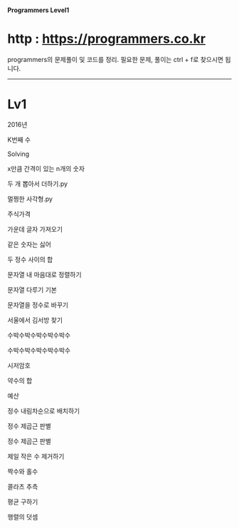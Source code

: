 #### Programmers Level1 ####

# http : https://programmers.co.kr

programmers의 문제풀이 및 코드를 정리. 필요한 문제, 풀이는 ctrl + f로 찾으시면 됩니다.  





------------------------------------------------------------------------------------------

# Lv1


2016년

K번째 수

Solving

x만큼 간격이 있는 n개의 숫자

두 개 뽑아서 더하기.py

멀쩡한 사각형.py

주식가격

가운데 글자 가져오기

같은 숫자는 싫어

두 정수 사이의 합

문자열 내 마음대로 정렬하기

문자열 다루기 기본

문자열을 정수로 바꾸기

서울에서 김서방 찾기

수박수박수박수박수박수

수박수박수박수박수박수

시저암호

약수의 합

예산

정수 내림차순으로 배치하기

정수 제곱근 판별

정수 제곱근 판별

제일 작은 수 제거하기

짝수와 홀수

콜라츠 추측

평균 구하기

행렬의 덧셈
